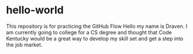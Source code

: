 # hello-world
This repository is for practicing the GitHub Flow
Hello my name is Draven. I am currently going to college for a CS degree and thought that Code Kentucky would be a great way to develop my skill set and get a step into the job market.
